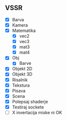 ## VSSR
- [X] Barva
- [X] Kamera
- [X] Matematika
  - [X] vec2
  - [X] vec3
  - [X] mat3
  - [X] mat4
- [X] Obj
  - [X] Barve
- [X] Objekt 2D
- [X] Objekt 3D
- [X] Risalnik
- [X] Tekstura
- [X] Pisava
- [X] Scena
- [X] Polepsaj shaderje
- [X] Testiraj sockete
- [ ] X invertacija miske ni OK